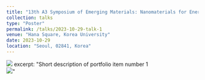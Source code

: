 ```yaml
---
title: "13th A3 Symposium of Emerging Materials: Nanomaterials for Energy and Electronics"
collection: talks
type: "Poster"
permalink: /talks/2023-10-29-talk-1
venue: "Hana Square, Korea University"
date: 2023-10-29
location: "Seoul, 02841, Korea"
---
```


<img src="{{ 'images/post1.png' | relative_url }}" style="max-width:100%;" />
excerpt: "Short description of portfolio item number 1<br/><img src='/images/post1.png'>"

